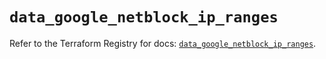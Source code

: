 # `data_google_netblock_ip_ranges`

Refer to the Terraform Registry for docs: [`data_google_netblock_ip_ranges`](https://registry.terraform.io/providers/hashicorp/google-beta/5.12.0/docs/data-sources/google_netblock_ip_ranges).
